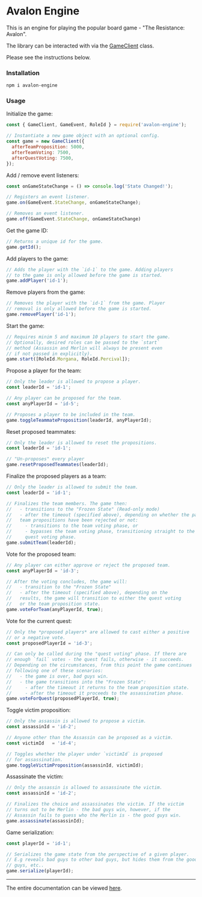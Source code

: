 # Avalon Engine

This is an engine for playing the popular board game - "The Resistance: Avalon".

The library can be interacted with via the [GameClient](https://alexlomm.github.io/avalon-engine/classes/_game_client_.gameclient.html) class.

Please see the instructions below.

### Installation
```sh
npm i avalon-engine
```

### Usage

Initialize the game:

```javascript
const { GameClient, GameEvent, RoleId } = require('avalon-engine');

// Instantiate a new game object with an optional config.
const game = new GameClient({
  afterTeamProposition: 5000,
  afterTeamVoting: 7500,
  afterQuestVoting: 7500,
});
```

Add / remove event listeners:

```javascript
const onGameStateChange = () => console.log('State Changed!');

// Registers an event listener.
game.on(GameEvent.StateChange, onGameStateChange);

// Removes an event listener.
game.off(GameEvent.StateChange, onGameStateChange)
```

Get the game ID:

```javascript
// Returns a unique id for the game.
game.getId();
```

Add players to the game:

```javascript
// Adds the player with the `id-1` to the game. Adding players
// to the game is only allowed before the game is started.
game.addPlayer('id-1');
```

Remove players from the game:

```javascript
// Removes the player with the `id-1` from the game. Player 
// removal is only allowed before the game is started.
game.removePlayer('id-1');
```

Start the game:

```javascript
// Requires minim 5 and maximum 10 players to start the game. 
// Optionally, desired roles can be passed to the `start` 
// method (Assassin and Merlin will always be present even
// if not passed in explicitly).
game.start([RoleId.Morgana, RoleId.Percival]);
```

Propose a player for the team:

```javascript
// Only the leader is allowed to propose a player.
const leaderId = 'id-1';

// Any player can be proposed for the team.
const anyPlayerId = 'id-5';

// Proposes a player to be included in the team. 
game.toggleTeammateProposition(leaderId, anyPlayerId);
```

Reset proposed teammates:

```javascript
// Only the leader is allowed to reset the propositions.
const leaderId = 'id-1';

// "Un-proposes" every player
game.resetProposedTeammates(leaderId);
```

Finalize the proposed players as a team:

```javascript
// Only the leader is allowed to submit the team.
const leaderId = 'id-1';

// Finalizes the team members. The game then: 
//   - transitions to the "Frozen State" (Read-only mode)
//   - after the timeout (specified above), depending on whether the past 4 
//   team propositions have been rejected or not:
//     - transitions to the team voting phase, or
//     - bypasses the team voting phase, transitioning straight to the
//     quest voting phase.
game.submitTeam(leaderId);
```

Vote for the proposed team:

```javascript
// Any player can either approve or reject the proposed team.
const anyPlayerId = 'id-3';

// After the voting concludes, the game will:
//   - transition to the "Frozen State"
//   - after the timeout (specified above), depending on the 
//   results, the game will transition to either the quest voting 
//   or the team proposition state. 
game.voteForTeam(anyPlayerId, true);
```

Vote for the current quest:

```javascript
// Only the *proposed players* are allowed to cast either a positive
// or a negative vote.
const proposedPlayerId = 'id-3';

// Can only be called during the "quest voting" phase. If there are
// enough `fail` votes - the quest fails, otherwise - it succeeds. 
// Depending on the circumstances, from this point the game continues 
// following one of these scenarios:
//   - the game is over, bad guys win.
//   - the game transitions into the "Frozen State":
//     - after the timeout it returns to the team proposition state.
//     - after the timeout it proceeds to the assassination phase.
game.voteForQuest(proposedPlayerId, true);
```

Toggle victim proposition:

```javascript
// Only the assassin is allowed to propose a victim.
const assassinId = 'id-2';

// Anyone other than the Assassin can be proposed as a victim.
const victimId   = 'id-4';

// Toggles whether the player under `victimId` is proposed
// for assassination.
game.toggleVictimProposition(assassinId, victimId);
```

Assassinate the victim:

```javascript
// Only the assassin is allowed to assassinate the victim.
const assassinId = 'id-2';

// Finalizes the choice and assassinates the victim. If the victim
// turns out to be Merlin - the bad guys win, however, if the
// Assassin fails to guess who the Merlin is - the good guys win.
game.assassinate(assassinId);
```

Game serialization:

```javascript
const playerId = 'id-1';

// Serializes the game state from the perspective of a given player.
// E.g reveals bad guys to other bad guys, but hides them from the good
// guys, etc..
game.serialize(playerId);
```

---

The entire documentation can be viewed [here](https://alexlomm.github.io/avalon-engine/).
